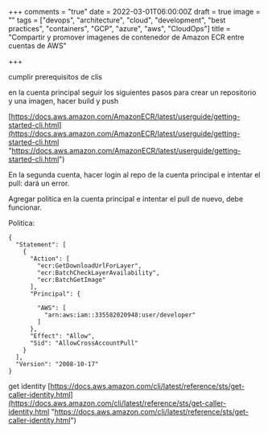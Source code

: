 +++
comments = "true"
date = 2022-03-01T06:00:00Z
draft = true
image = ""
tags = ["devops", "architecture", "cloud", "development", "best practices", "containers", "GCP", "azure", "aws", "CloudOps"]
title = "Compartir y promover imagenes de contenedor de Amazon ECR entre cuentas de AWS"

+++

cumplir prerequisitos de clis

en la cuenta principal seguir los siguientes pasos para crear un repositorio y una imagen, hacer build y push

[https://docs.aws.amazon.com/AmazonECR/latest/userguide/getting-started-cli.html](https://docs.aws.amazon.com/AmazonECR/latest/userguide/getting-started-cli.html "https://docs.aws.amazon.com/AmazonECR/latest/userguide/getting-started-cli.html")

En la segunda cuenta, hacer login al repo de la cuenta principal e intentar el pull: dará un error.

Agregar politica en la cuenta principal e intentar el pull de nuevo, debe funcionar.

Politica:

    {
      "Statement": [
        {
          "Action": [
            "ecr:GetDownloadUrlForLayer",
            "ecr:BatchCheckLayerAvailability",
            "ecr:BatchGetImage"
          ],
          "Principal": {

            "AWS": [
              "arn:aws:iam::335582020948:user/developer"
            ]
          },
          "Effect": "Allow",
          "Sid": "AllowCrossAccountPull"
        }
      ],
      "Version": "2008-10-17"
    }

get identity [https://docs.aws.amazon.com/cli/latest/reference/sts/get-caller-identity.html](https://docs.aws.amazon.com/cli/latest/reference/sts/get-caller-identity.html "https://docs.aws.amazon.com/cli/latest/reference/sts/get-caller-identity.html")
